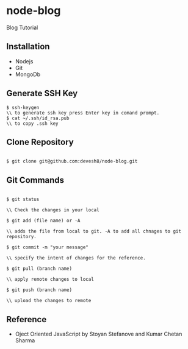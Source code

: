 # node-blog
Blog Tutorial

## Installation
 - Nodejs
 - Git
 - MongoDb

## Generate SSH Key

````
$ ssh-keygen
\\ to generate ssh key press Enter key in comand prompt. 
$ cat ~/.ssh/id_rsa.pub
\\ to copy .ssh key

````
## Clone Repository

````

$ git clone git@github.com:devesh8/node-blog.git

````

## Git Commands

````

$ git status

\\ Check the changes in your local

$ git add (file name) or -A
 
\\ adds the file from local to git. -A to add all chnages to git repository.

$ git commit -m "your message"

\\ specify the intent of changes for the reference.

$ git pull (branch name)

\\ apply remote changes to local

$ git push (branch name)

\\ upload the changes to remote

````

## Reference

 - Oject Oriented JavaScript by Stoyan Stefanove and Kumar Chetan Sharma

